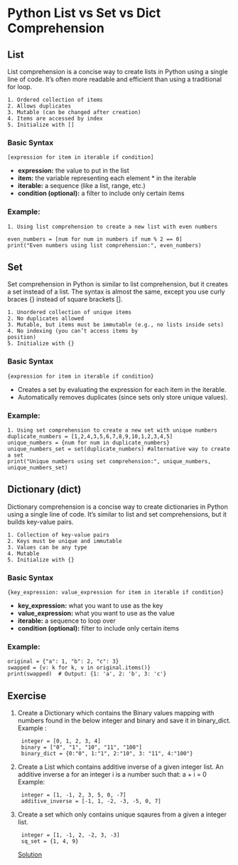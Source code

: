 # Python List vs Set vs Dict Comprehension

## List
List comprehension is a concise way to create lists in Python using a single line of code. It’s often more readable and efficient than using a traditional for loop.

    1. Ordered collection of items
    2. Allows duplicates
    3. Mutable (can be changed after creation)
    4. Items are accessed by index
    5. Initialize with []
### Basic Syntax
    [expression for item in iterable if condition]

* **expression:** the value to put in the list
* **item:** the variable representing each element * in the iterable
* **iterable:** a sequence (like a list, range, etc.)
* **condition (optional):** a filter to include only certain items

### Example:
    1. Using list comprehension to create a new list with even numbers

    even_numbers = [num for num in numbers if num % 2 == 0]
    print("Even numbers using list comprehension:", even_numbers)

## Set
Set comprehension in Python is similar to list comprehension, but it creates a set instead of a list. The syntax is almost the same, except you use curly braces {} instead of square brackets [].

    1. Unordered collection of unique items
    2. No duplicates allowed
    3. Mutable, but items must be immutable (e.g., no lists inside sets)
    4. No indexing (you can’t access items by 
    position)
    5. Initialize with {}
  
### Basic Syntax
    {expression for item in iterable if condition}

* Creates a set by evaluating the expression for each item in the iterable.
* Automatically removes duplicates (since sets only store unique values).

### Example:
    1. Using set comprehension to create a new set with unique numbers
    duplicate_numbers = [1,2,4,3,5,6,7,8,9,10,1,2,3,4,5]
    unique_numbers = {num for num in duplicate_numbers} 
    unique_numbers_set = set(duplicate_numbers) #alternative way to create a set
    print("Unique numbers using set comprehension:", unique_numbers, unique_numbers_set)

## Dictionary (dict)

Dictionary comprehension is a concise way to create dictionaries in Python using a single line of code. It’s similar to list and set comprehensions, but it builds key-value pairs.

    1. Collection of key-value pairs
    2. Keys must be unique and immutable
    3. Values can be any type
    4. Mutable
    5. Initialize with {}

### Basic Syntax
    {key_expression: value_expression for item in iterable if condition}

* **key_expression:** what you want to use as the key
* **value_expression:** what you want to use as the value
* **iterable:** a sequence to loop over
* **condition (optional):** filter to include only certain items

### Example:
    original = {"a": 1, "b": 2, "c": 3}
    swapped = {v: k for k, v in original.items()}
    print(swapped)  # Output: {1: 'a', 2: 'b', 3: 'c'}


## Exercise

1. Create a Dictionary which contains the Binary values mapping with numbers found in the below integer and binary and save it in binary_dict.
Example :

        integer = [0, 1, 2, 3, 4]
        binary = ["0", "1", "10", "11", "100"]
        binary_dict = {0:"0", 1:"1", 2:"10", 3: "11", 4:"100"}

2. Create a List which contains additive inverse of a given integer list. An additive inverse a for an integer i is a number such that:
a + i = 0
Example:

        integer = [1, -1, 2, 3, 5, 0, -7]
        additive_inverse = [-1, 1, -2, -3, -5, 0, 7]

3. Create a set which only contains unique sqaures from a given a integer list.

        integer = [1, -1, 2, -2, 3, -3]
        sq_set = {1, 4, 9}
   
   [Solution](https://github.com/riteshsingh84/python/tree/main/Basics/18_list_set_dict/exercise.py)
